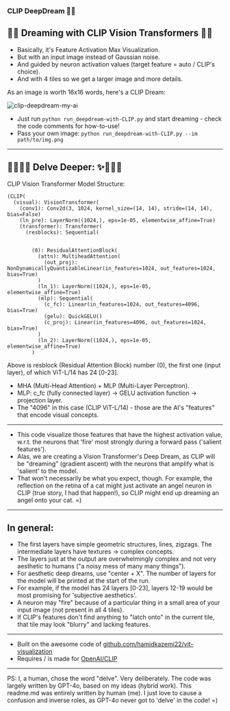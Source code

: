 ### CLIP DeepDream 🤖💭
## 🌟🌠 Dreaming with CLIP Vision Transformers 🌌✨

- Basically, it's Feature Activation Max Visualization.
- But with an input image instead of Gaussian noise.
- And guided by neuron activation values (target feature = auto / CLIP's choice).
- And with 4 tiles so we get a larger image and more details.

As an image is worth 16x16 words, here's a CLIP Dream:

![clip-deepdream-my-ai](https://github.com/user-attachments/assets/6c9d8300-82cb-4dd4-b5f2-5a903496c3fd)


- Just run `python run_deepdream-with-CLIP.py` and start dreaming - check the code comments for how-to-use!
- Pass your own image: `python run_deepdream-with-CLIP.py --im path/to/img.png`

------
🌟🌠🌌✨ Delve Deeper: ✨🌌🌠🌟
------
CLIP Vision Transformer Model Structure:

```
(CLIP(
  (visual): VisionTransformer(
    (conv1): Conv2d(3, 1024, kernel_size=(14, 14), stride=(14, 14), bias=False)
    (ln_pre): LayerNorm((1024,), eps=1e-05, elementwise_affine=True)
    (transformer): Transformer(
      (resblocks): Sequential(


        (0): ResidualAttentionBlock(
          (attn): MultiheadAttention(
            (out_proj): NonDynamicallyQuantizableLinear(in_features=1024, out_features=1024, bias=True)
          )
          (ln_1): LayerNorm((1024,), eps=1e-05, elementwise_affine=True)
          (mlp): Sequential(
            (c_fc): Linear(in_features=1024, out_features=4096, bias=True)
            (gelu): QuickGELU()
            (c_proj): Linear(in_features=4096, out_features=1024, bias=True)
          )
          (ln_2): LayerNorm((1024,), eps=1e-05, elementwise_affine=True)
        )

```
Above is resblock (Residual Attention Block) number (0), the first one (input layer), of which ViT-L/14 has 24 [0-23].

- MHA (Multi-Head Attention) + MLP (Multi-Layer Perceptron).
- MLP: c_fc (fully connected layer) -> GELU activation function -> projection layer.
- The "4096" in this case (CLIP ViT-L/14) - those are the AI's "features" that encode visual concepts.
------
- This code visualize those features that have the highest activation value, w.r.t. the neurons that 'fire' most strongly during a forward pass ('salient features').
- Alas, we are creating a Vision Transformer's Deep Dream, as CLIP will be "dreaming" (gradient ascent) with the neurons that amplify what is 'salient' to the model.
- That won't necessarily be what you expect, though. For example, the reflection on the retina of a cat might just activate an angel neuron in CLIP (true story, I had that happen!), so CLIP might end up dreaming an angel onto your cat. =)
------
## In general:

- The first layers have simple geometric structures, lines, zigzags. The intermediate layers have textures -> complex concepts. 
- The layers just at the output are overwhelmingly complex and not very aesthetic to humans ("a noisy mess of many many things").
- For aesthetic deep dreams, use "center + X". The number of layers for the model will be printed at the start of the run.
- For example, if the model has 24 layers [0-23], layers 12-19 would be most promising for 'subjective aesthetics'.
- A neuron may "fire" because of a particular thing in a small area of your input image (not present in all 4 tiles).
- If CLIP's features don't find anything to "latch onto" in the current tile, that tile may look "blurry" and lacking features.
------
- Built on the awesome code of [github.com/hamidkazemi22/vit-visualization](https://github.com/hamidkazemi22/vit-visualization)
- Requires / is made for [OpenAI/CLIP](https://github.com/openai/CLIP)
------
PS: I, a human, chose the word "delve". Very deliberately. The code was largely written by GPT-4o, based on my ideas (hybrid work). This readme.md was entirely written by human (me). I just love to cause a confusion and inverse roles, as GPT-4o never got to 'delve' in the code! =)
